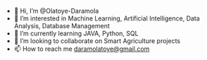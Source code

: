 - 👋 Hi, I’m @Olatoye-Daramola
- 👀 I’m interested in Machine Learning, Artificial Intelligence, Data Analysis, Database Management
- 🌱 I’m currently learning JAVA, Python, SQL
- 💞️ I’m looking to collaborate on Smart Agriculture projects
- 📫 How to reach me daramolatoye@gmail.com

<!---
Olatoye-Daramola/Olatoye-Daramola is a ✨ special ✨ repository because its `README.md` (this file) appears on your GitHub profile.
You can click the Preview link to take a look at your changes.
--->
